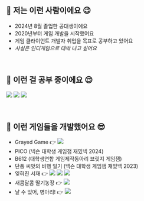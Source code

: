 ## 🖤 저는 이런 사람이에요 😉
- 2024년 8월 졸업한 공대생이에요
- 2020년부터 게임 개발을 시작했어요
- 게임 클라이언트 개발자 취업을 목표로 공부하고 있어요
- _사실은 인디게임으로 대박 나고 싶어요_

<br>
  
## 🖤 이런 걸 공부 중이에요 😌

<img src="https://img.shields.io/badge/unity%20-%23000000.svg?&style=flat&logo=unity&logoColor=white"/> <img src="https://img.shields.io/badge/-C%23%20-black?style=flat&logo=csharp"/> <img src="https://img.shields.io/badge/-C++-black?style=flat&logo=c%2B%2B"/> 

<br>

## 🖤 이런 게임들을 개발했어요 😎

- Grayed Game 👉 <a href="https://github.com/GG-Studio-990001/Grayed-Game"><img src="https://img.shields.io/badge/Github-gray?style=flat&logo=github&logoColor=414141"/></a>
- PICO (넥슨 대학생 게임잼 재밌넥 2024)
- B612 (대학생연합 게임제작동아리 브릿지 게임잼)
- 단풍 씨앗의 비행 일기 (넥슨 대학생 게임잼 재밌넥 2023)
- 잊혀진 서재 👉 <a href="https://play.google.com/store/apps/details?id=com.sonak.LostLibrary&hl=ko-KR"><img src="https://img.shields.io/badge/Google Play-white?style=flat&logo=googleplay&logoColor=414141"/></a>
<a href="https://apps.apple.com/app/ijhyeojin-seojae/id6451304049?src=AppAgg.com"><img src="https://img.shields.io/badge/App Store-0D96F6?style=flat&logo=appstore&logoColor=white"/></a>
<a href="https://m.onestore.co.kr/mobilepoc/apps/appsDetail.omp?prodId=0000771781"><img src="https://img.shields.io/badge/One Store-EF3656?style=flat&logoColor=white"/></a>
- 새콤달콤 딸기농장 👉 <a href="https://play.google.com/store/apps/details?id=com.teamfarmer.strawberryfarm&hl=ko"><img src="https://img.shields.io/badge/Google Play-white?style=flat&logo=googleplay&logoColor=414141"/></a>
- 날 수 있어, 병아리! 👉 <a href="https://play.google.com/store/apps/details?id=com.TeamFlitch.FlyChick2&hl=ko"><img src="https://img.shields.io/badge/Google Play-white?style=flat&logo=googleplay&logoColor=414141"/></a>

<br>
